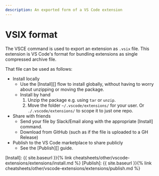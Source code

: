 ```yaml
---
description: An exported form of a VS Code extension
---
```

# VSIX format


The VSCE command is used to export an extension as `.vsix` file. This extension is VS Code's format for bundling extensions as single compressed archive file.

That file can be used as follows:

- Install locally
    - Use the [Install][] flow to install globally, without having to worry about unzipping or moving the package.
    - Install by hand
        1. Unzip the package e.g. using `tar` or `unzip`.
        2. Move the folder `~/.vscode/extensions/` for your user. Or `./.vscode/extensions/` to scope it to just one repo.
- Share with friends
    - Send your file by Slack/Email along with the appropriate [Install] command.
    - Download from GitHub (such as if the file is uploaded to a GH Release)
- Publish to the VS Code marketplace to share publicly
    - See the [Publish][] guide.

[Install]: {{ site.baseurl }}{% link cheatsheets/other/vscode-extensions/extensions/install.md %}
[Publish]: {{ site.baseurl }}{% link cheatsheets/other/vscode-extensions/extensions/publish.md %}
